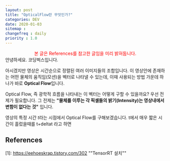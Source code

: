 ```yaml
---
layout: post
title: "OpticalFlow란 무엇인가?"
categories: DEV
date: 2020-01-03
sitemap :
changefreq : daily
priority : 1.0
---
```


<center><span style="color:red">본 글은 References를 참고한 글임을 미리 밝혀둡니다.</span></center>
안녕하세요. 코딩벅스입니다. 

아시겠지만 영상은 시간순으로 정렬된 여러 이미지들의 조합입니다. 이 영상안에 존재하는 어떤 물체의 움직임(모션)을 벡터로 나타낼 수 있는데, 이때 사용되는 방법 가운데 하나가 바로 **Optical Flow**입니다. 



Optical Flow, 즉 광학적 흐름을 나타내는 이 벡터는 어떻게 구할 수 있을까요? 우선 전제가 필요합니다. 그 전제는 **"물체를 이루는 각 픽셀들의 밝기(Intensity)는 영상내에서 변함이 없다는 것"** 입니다. 



영상의 특정 시간 *t*라는 시점에서 Optical Flow를 구해보겠습니다. t에서 매우 짧은 시간이 흘렀을때를 t+deltat 라고 하면 









## References

[1]: https://eehoeskrap.tistory.com/302	""TensorRT 설치""

[2]:https://docs.nvidia.com/deeplearning/sdk/tensorrt-install-guide/index.html	"NVIDIA SDK INSTALLTION DEVELPOER GUIDE"
[3]: https://docs.nvidia.com/deeplearning/sdk/tensorrt-support-matrix/index.html	"Supported Matrix"
